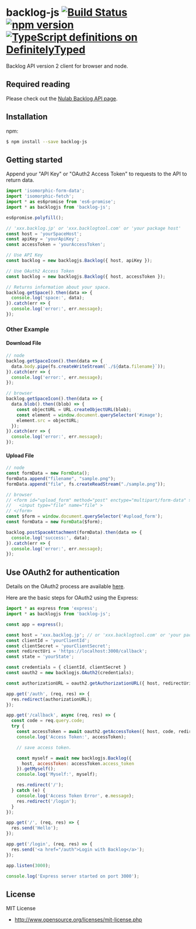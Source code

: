 # backlog-js [![Build Status](https://travis-ci.com/nulab/backlog-js.svg?branch=master)](https://travis-ci.com/nulab/backlog-js) [![npm version](https://badge.fury.io/js/backlog-js.svg)](https://badge.fury.io/js/backlog-js) [![TypeScript definitions on DefinitelyTyped](http://definitelytyped.org/badges/standard.svg)](http://definitelytyped.org)
Backlog API version 2 client for browser and node.

## Required reading
Please check out the [Nulab Backlog API page](https://developer.nulab.com/docs/backlog/).

## Installation
npm:
``` sh
$ npm install --save backlog-js
```

## Getting started
Append your "API Key" or "OAuth2 Access Token" to requests to the API to return data.

``` javascript
import 'isomorphic-form-data';
import 'isomorphic-fetch';
import * as es6promise from 'es6-promise';
import * as backlogjs from 'backlog-js';

es6promise.polyfill();

// 'xxx.backlog.jp' or 'xxx.backlogtool.com' or 'your package host'
const host = 'yourSpaceHost';
const apiKey = 'yourApiKey';
const accessToken = 'yourAccessToken';

// Use API Key
const backlog = new backlogjs.Backlog({ host, apiKey });

// Use OAuth2 Access Token
const backlog = new backlogjs.Backlog({ host, accessToken });

// Returns information about your space.
backlog.getSpace().then(data => {
  console.log('space:', data);
}).catch(err => {
  console.log('error:', err.message);
});

```

### Other Example

#### Download File

``` javascript
// node
backlog.getSpaceIcon().then(data => {
  data.body.pipe(fs.createWriteStream(`./${data.filename}`));
}).catch(err => {
  console.log('error:', err.message);
});

// browser
backlog.getSpaceIcon().then(data => {  
  data.blob().then((blob) => {
    const objectURL = URL.createObjectURL(blob);
    const element = window.document.querySelector('#image');
    element.src = objectURL;
  });
}).catch(err => {
  console.log('error:', err.message);
});
```

#### Upload File

``` javascript
// node
const formData = new FormData();
formData.append("filename", "sample.png");
formData.append("file", fs.createReadStream("./sample.png"));

// browser
// <form id="upload_form" method="post" enctype="multipart/form-data" >
//   <input type="file" name="file" >
// </form>
const $form = window.document.querySelector('#upload_form');
const formData = new FormData($form);

backlog.postSpaceAttachment(formData).then(data => {
  console.log('success:', data);
}).catch(err => {
  console.log('error:', err.message);
});
```

## Use OAuth2 for authentication

Details on the OAuth2 process are available [here](https://developer.nulab-inc.com/docs/backlog/auth#oauth2).

Here are the basic steps for OAuth2 using the Express:
```` javascript
import * as express from 'express';
import * as backlogjs from 'backlog-js';

const app = express();

const host = 'xxx.backlog.jp'; // or 'xxx.backlogtool.com' or 'your package host'
const clientId = 'yourClientId';
const clientSecret = 'yourClientSecret';
const redirectUri = 'https://localhost:3000/callback';
const state = 'yourState';

const credentials = { clientId, clientSecret }
const oauth2 = new backlogjs.OAuth2(credentials);

const authorizationURL = oauth2.getAuthorizationURL({ host, redirectUri, state });

app.get('/auth', (req, res) => {
  res.redirect(authorizationURL);
});

app.get('/callback', async (req, res) => {
  const code = req.query.code;
  try {
    const accessToken = await oauth2.getAccessToken({ host, code, redirectUri });
    console.log('Access Token:', accessToken);

    // save access token.

    const myself = await new backlogjs.Backlog({
      host, accessToken: accessToken.access_token
    }).getMyself();
    console.log('Myself:', myself);

    res.redirect('/');
  } catch (e) {
    console.log('Access Token Error', e.message);
    res.redirect('/login');
  }
});

app.get('/', (req, res) => {
  res.send('Hello');
});

app.get('/login', (req, res) => {
  res.send('<a href="/auth">Login with Backlog</a>');
});

app.listen(3000);

console.log('Express server started on port 3000');
````

## License

MIT License

* http://www.opensource.org/licenses/mit-license.php
